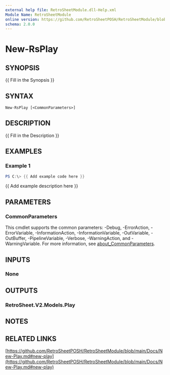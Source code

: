 ```yaml
---
external help file: RetroSheetModule.dll-Help.xml
Module Name: RetroSheetModule
online version: https://github.com/RetroSheetPOSH/RetroSheetModule/blob/main/Docs/New-Play.md#new-play
schema: 2.0.0
---
```


# New-RsPlay

## SYNOPSIS
{{ Fill in the Synopsis }}

## SYNTAX

```
New-RsPlay [<CommonParameters>]
```

## DESCRIPTION
{{ Fill in the Description }}

## EXAMPLES

### Example 1
```powershell
PS C:\> {{ Add example code here }}
```

{{ Add example description here }}

## PARAMETERS

### CommonParameters
This cmdlet supports the common parameters: -Debug, -ErrorAction, -ErrorVariable, -InformationAction, -InformationVariable, -OutVariable, -OutBuffer, -PipelineVariable, -Verbose, -WarningAction, and -WarningVariable. For more information, see [about_CommonParameters](http://go.microsoft.com/fwlink/?LinkID=113216).

## INPUTS

### None

## OUTPUTS

### RetroSheet.V2.Models.Play

## NOTES

## RELATED LINKS

[https://github.com/RetroSheetPOSH/RetroSheetModule/blob/main/Docs/New-Play.md#new-play](https://github.com/RetroSheetPOSH/RetroSheetModule/blob/main/Docs/New-Play.md#new-play)


